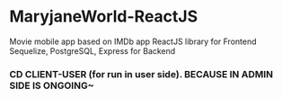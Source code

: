# MaryjaneWorld-ReactJS
Movie mobile app based on IMDb app
ReactJS library for Frontend
Sequelize, PostgreSQL, Express for Backend

### CD CLIENT-USER (for run in user side). BECAUSE IN ADMIN SIDE IS ONGOING~

